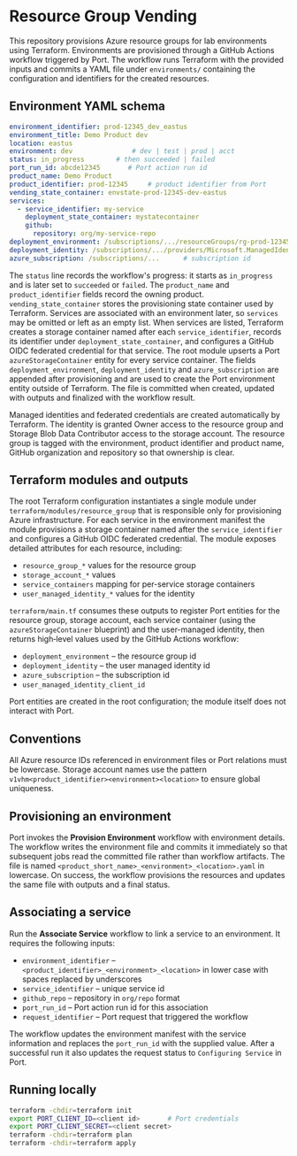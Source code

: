 # Resource Group Vending

This repository provisions Azure resource groups for lab environments using Terraform.
Environments are provisioned through a GitHub Actions workflow triggered by Port. The workflow runs Terraform with the provided inputs and commits a YAML file under `environments/` containing the configuration and identifiers for the created resources.

## Environment YAML schema
```yaml
environment_identifier: prod-12345_dev_eastus
environment_title: Demo Product dev
location: eastus
environment: dev               # dev | test | prod | acct
status: in_progress        # then succeeded | failed
port_run_id: abcde12345       # Port action run id
product_name: Demo Product
product_identifier: prod-12345     # product identifier from Port
vending_state_container: envstate-prod-12345-dev-eastus
services:
  - service_identifier: my-service
    deployment_state_container: mystatecontainer
    github:
      repository: org/my-service-repo
deployment_environment: /subscriptions/.../resourceGroups/rg-prod-12345-dev-eastus
deployment_identity: /subscriptions/.../providers/Microsoft.ManagedIdentity/userAssignedIdentities/uai-prod-12345-dev-eastus
azure_subscription: /subscriptions/...      # subscription id
```

The `status` line records the workflow's progress: it starts as `in_progress` and is later set to `succeeded` or `failed`. The `product_name` and `product_identifier` fields record the owning product. `vending_state_container` stores the provisioning state container used by Terraform. Services are associated with an environment later, so `services` may be omitted or left as an empty list. When services are listed, Terraform creates a storage container named after each `service_identifier`, records its identifier under `deployment_state_container`, and configures a GitHub OIDC federated credential for that service. The root module upserts a Port `azureStorageContainer` entity for every service container. The fields `deployment_environment`, `deployment_identity` and `azure_subscription` are appended after provisioning and are used to create the Port environment entity outside of Terraform. The file is committed when created, updated with outputs and finalized with the workflow result.

Managed identities and federated credentials are created automatically by Terraform. The identity is granted Owner access to the resource group and Storage Blob Data Contributor access to the storage account. The resource group is tagged with the environment, product identifier and product name, GitHub organization and repository so that ownership is clear.

## Terraform modules and outputs

The root Terraform configuration instantiates a single module under
`terraform/modules/resource_group` that is responsible only for
provisioning Azure infrastructure. For each service in the environment
manifest the module provisions a storage container named after the
`service_identifier` and configures a GitHub OIDC federated
credential. The module exposes detailed attributes for each resource,
including:

- `resource_group_*` values for the resource group
- `storage_account_*` values
- `service_containers` mapping for per-service storage containers
- `user_managed_identity_*` values for the identity

`terraform/main.tf` consumes these outputs to register Port entities for the
resource group, storage account, each service container (using the
`azureStorageContainer` blueprint) and the user-managed identity, then
returns high‑level values used by the GitHub Actions workflow:

- `deployment_environment` – the resource group id
- `deployment_identity` – the user managed identity id
- `azure_subscription` – the subscription id
- `user_managed_identity_client_id`

Port entities are created in the root configuration; the module itself
does not interact with Port.

## Conventions

All Azure resource IDs referenced in environment files or Port relations must be lowercase. Storage account names use the pattern `v1vhm<product_identifier><environment><location>` to ensure global uniqueness.

## Provisioning an environment
Port invokes the **Provision Environment** workflow with environment details. The workflow writes the environment file and commits it immediately so that subsequent jobs read the committed file rather than workflow artifacts. The file is named `<product_short_name>_<environment>_<location>.yaml` in lowercase. On success, the workflow provisions the resources and updates the same file with outputs and a final status.

## Associating a service

Run the **Associate Service** workflow to link a service to an environment. It requires the following inputs:

- `environment_identifier` – `<product_identifier>_<environment>_<location>` in lower case with spaces replaced by underscores
- `service_identifier` – unique service id
- `github_repo` – repository in `org/repo` format
- `port_run_id` – Port action run id for this association
- `request_identifier` – Port request that triggered the workflow

The workflow updates the environment manifest with the service information and replaces the `port_run_id` with the supplied value.
After a successful run it also updates the request status to `Configuring Service` in Port.

## Running locally
```bash
terraform -chdir=terraform init
export PORT_CLIENT_ID=<client id>       # Port credentials
export PORT_CLIENT_SECRET=<client secret>
terraform -chdir=terraform plan
terraform -chdir=terraform apply
```

